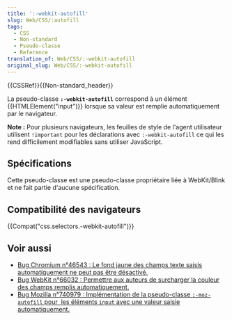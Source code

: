 ```yaml
---
title: ':-webkit-autofill'
slug: Web/CSS/:autofill
tags:
  - CSS
  - Non-standard
  - Pseudo-classe
  - Reference
translation_of: Web/CSS/:-webkit-autofill
original_slug: Web/CSS/:-webkit-autofill
---
```

<div>{{CSSRef}}{{Non-standard_header}}</div>

<p>La pseudo-classe <strong><code>:-webkit-autofill</code></strong> correspond à un élément {{HTMLElement("input")}} lorsque sa valeur est remplie automatiquement par le navigateur.</p>

<div class="note">
  <p><strong>Note :</strong> Pour plusieurs navigateurs, les feuilles de style de l'agent utilisateur utilisent <code>!important</code> pour les déclarations avec <code>:-webkit-autofill</code> ce qui les rend difficilement modifiables sans utiliser JavaScript.</p>
</div>

<h2 id="Spécifications">Spécifications</h2>

<p>Cette pseudo-classe est une pseudo-classe propriétaire liée à WebKit/Blink et ne fait partie d'aucune spécification.</p>

<h2 id="Compatibilité_des_navigateurs">Compatibilité des navigateurs</h2>

<p>{{Compat("css.selectors.-webkit-autofill")}}</p>

<h2 id="Voir_aussi">Voir aussi</h2>

<ul>
 <li><a href="https://code.google.com/p/chromium/issues/detail?id=46543">Bug Chromium n°46543 : Le fond jaune des champs texte saisis automatiquement ne peut pas être désactivé.</a></li>
 <li><a href="https://bugs.webkit.org/show_bug.cgi?id=66032">Bug WebKit n°66032 : Permettre aux auteurs de surcharger la couleur des champs remplis automatiquement.</a></li>
 <li><a href="https://bugzilla.mozilla.org/show_bug.cgi?id=740979">Bug Mozilla n°740979 : Implémentation de la pseudo-classe <code>:-moz-autofill</code> pour  les éléments <code>input</code> avec une valeur saisie automatiquement.</a></li>
</ul>
